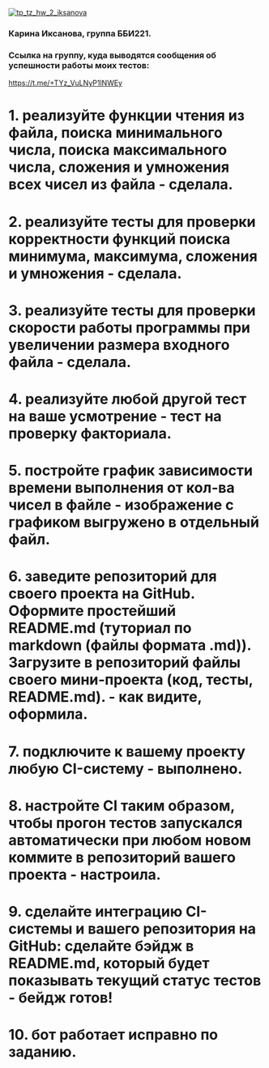 [![tp_tz_hw_2_iksanova](https://github.com/Karina115795/tp_hse_tz_hw_2/actions/workflows/main.yml/badge.svg)](https://github.com/Karina115795/tp_hse_tz_hw_2/actions/workflows/main.yml)
### Карина Иксанова, группа ББИ221.
### Ссылка на группу, куда выводятся сообщения об успешности работы моих тестов:
https://t.me/+TYz_VuLNyP1lNWEy
# 1. реализуйте функции чтения из файла, поиска минимального числа, поиска максимального числа, сложения и умножения всех чисел из файла - сделала.
# 2. реализуйте тесты для проверки корректности функций поиска минимума, максимума, сложения и умножения - сделала.
# 3. реализуйте тесты для проверки скорости работы программы при увеличении размера входного файла - сделала.
# 4. реализуйте любой другой тест на ваше усмотрение - тест на проверку факториала.
# 5. постройте график зависимости времени выполнения от кол-ва чисел в файле - изображение с графиком выгружено в отдельный файл.
# 6. заведите репозиторий для своего проекта на GitHub. Оформите простейший README.md (туториал по markdown (файлы формата .md)). Загрузите в репозиторий файлы своего мини-проекта (код, тесты, README.md). - как видите, оформила.
# 7. подключите к вашему проекту любую CI-систему - выполнено.
# 8. настройте CI таким образом, чтобы прогон тестов запускался автоматически при любом новом коммите в репозиторий вашего проекта - настроила.
# 9. сделайте интеграцию CI-системы и вашего репозитория на GitHub: сделайте бэйдж в README.md, который будет показывать текущий статус тестов - бейдж готов!
# 10. бот работает исправно по заданию.



